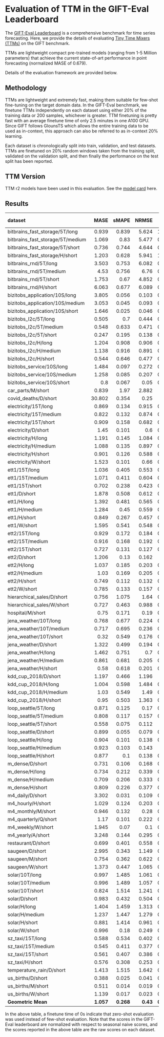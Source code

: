 # Evaluation of TTM in the GIFT-Eval Leaderboard

The [GIFT-Eval Leaderboard](https://huggingface.co/spaces/Salesforce/GIFT-Eval) is a comprehensive benchmark for time series forecasting.
Here, we provide the details of evaluating [Tiny Time Mixers (TTMs)](https://arxiv.org/abs/2401.03955) on the GIFT benchmark.

TTMs are lightweight compact pre-trained models (ranging from 1-5 Million parameters) that achieve the current state-of-art performance in point forecasting (normalized MASE of 0.679).

Details of the evaluation framework are provided below.

## Methodology
TTMs are lightweight and extremely fast, making them suitable for few-shot fine-tuning on the target domain data.
In the GIFT-Eval benchmark, we finetune TTMs independently on each dataset using either 20% of the training data or 200 samples, whichever is greater. TTM finetuning is pretty fast with an average finetune time of only 2.5 minutes in one A100 GPU. Since GIFT follows GlounsTS which allows the entire training data to be used as in-context, this approach can also be referred to as in-context 20% learning.

Each dataset is chronologically split into train, validation, and test datasets. TTMs are finetuned on 20% random windows taken from the training split, validated on the validation split, and then finally the performance on the test split has been reported.

## TTM Version
TTM r2 models have been used in this evaluation. See the [model card](https://huggingface.co/ibm-granite/granite-timeseries-ttm-r2) here.

## Results
| dataset                          |   MASE |   sMAPE |   NRMSE |    ND |   CRPS |   Finetune time (s) |
|:---------------------------------|-------:|--------:|--------:|------:|-------:|--------------------:|
| bitbrains_fast_storage/5T/long   |  0.939 |   0.839 |   5.624 | 1.007 |  0.937 |            2202.97  |
| bitbrains_fast_storage/5T/medium |  1.069 |   0.83  |   5.477 | 0.888 |  0.827 |            2672.43  |
| bitbrains_fast_storage/5T/short  |  0.736 |   0.744 |   4.644 | 0.565 |  0.563 |            3059.45  |
| bitbrains_fast_storage/H/short   |  1.203 |   0.628 |   5.941 | 1.153 |  1.03  |             139.66  |
| bitbrains_rnd/5T/long            |  3.503 |   0.753 |   6.082 | 0.799 |  0.762 |             889.592 |
| bitbrains_rnd/5T/medium          |  4.53  |   0.756 |   6.76  | 0.796 |  0.783 |            1056.78  |
| bitbrains_rnd/5T/short           |  1.753 |   0.67  |   4.852 | 0.465 |  0.467 |            1185.68  |
| bitbrains_rnd/H/short            |  6.063 |   0.677 |   6.089 | 0.963 |  0.892 |              56.082 |
| bizitobs_application/10S/long    |  3.805 |   0.056 |   0.103 | 0.062 |  0.058 |             127.735 |
| bizitobs_application/10S/medium  |  3.053 |   0.045 |   0.093 | 0.053 |  0.049 |             131.327 |
| bizitobs_application/10S/short   |  1.646 |   0.025 |   0.046 | 0.026 |  0.022 |              38.841 |
| bizitobs_l2c/5T/long             |  0.505 |   0.7   |   0.444 | 0.286 |  0.242 |             148.742 |
| bizitobs_l2c/5T/medium           |  0.548 |   0.633 |   0.471 | 0.292 |  0.247 |             151.259 |
| bizitobs_l2c/5T/short            |  0.247 |   0.195 |   0.138 | 0.082 |  0.069 |             164.778 |
| bizitobs_l2c/H/long              |  1.204 |   0.908 |   0.906 | 0.716 |  0.693 |               0     |
| bizitobs_l2c/H/medium            |  1.138 |   0.916 |   0.891 | 0.698 |  0.675 |               0     |
| bizitobs_l2c/H/short             |  0.544 |   0.646 |   0.477 | 0.299 |  0.269 |             131.714 |
| bizitobs_service/10S/long        |  1.484 |   0.097 |   0.272 | 0.061 |  0.059 |             303.533 |
| bizitobs_service/10S/medium      |  1.258 |   0.085 |   0.207 | 0.045 |  0.043 |             295.509 |
| bizitobs_service/10S/short       |  0.8   |   0.067 |   0.05  | 0.016 |  0.014 |             310.131 |
| car_parts/M/short                |  0.839 |   1.97  |   2.882 | 1.06  |  1.103 |              65.994 |
| covid_deaths/D/short             | 30.802 |   0.354 |   0.25  | 0.04  |  0.036 |              82.347 |
| electricity/15T/long             |  0.869 |   0.134 |   0.915 | 0.092 |  0.078 |            8915.89  |
| electricity/15T/medium           |  0.822 |   0.132 |   0.874 | 0.091 |  0.077 |            9275.99  |
| electricity/15T/short            |  0.909 |   0.158 |   0.682 | 0.096 |  0.082 |            9649.3   |
| electricity/D/short              |  1.45  |   0.101 |   0.6   | 0.072 |  0.058 |             377.818 |
| electricity/H/long               |  1.191 |   0.145 |   1.084 | 0.106 |  0.09  |            2031.31  |
| electricity/H/medium             |  1.088 |   0.135 |   0.897 | 0.093 |  0.078 |            2014.42  |
| electricity/H/short              |  0.901 |   0.126 |   0.588 | 0.079 |  0.068 |            2266.28  |
| electricity/W/short              |  1.523 |   0.101 |   0.66  | 0.073 |  0.06  |             174.701 |
| ett1/15T/long                    |  1.036 |   0.405 |   0.553 | 0.309 |  0.255 |             374.458 |
| ett1/15T/medium                  |  1.071 |   0.411 |   0.604 | 0.324 |  0.272 |             377.527 |
| ett1/15T/short                   |  0.702 |   0.238 |   0.423 | 0.209 |  0.175 |             400.692 |
| ett1/D/short                     |  1.878 |   0.508 |   0.612 | 0.411 |  0.342 |             177.608 |
| ett1/H/long                      |  1.392 |   0.481 |   0.565 | 0.346 |  0.281 |              77.482 |
| ett1/H/medium                    |  1.284 |   0.45  |   0.559 | 0.337 |  0.273 |              80.172 |
| ett1/H/short                     |  0.849 |   0.267 |   0.457 | 0.237 |  0.196 |              88.371 |
| ett1/W/short                     |  1.595 |   0.541 |   0.548 | 0.382 |  0.283 |               0     |
| ett2/15T/long                    |  0.929 |   0.172 |   0.184 | 0.118 |  0.095 |             370.414 |
| ett2/15T/medium                  |  0.916 |   0.168 |   0.192 | 0.117 |  0.096 |             357.348 |
| ett2/15T/short                   |  0.727 |   0.131 |   0.127 | 0.078 |  0.064 |             383.802 |
| ett2/D/short                     |  1.206 |   0.13  |   0.162 | 0.1   |  0.085 |              52.935 |
| ett2/H/long                      |  1.037 |   0.185 |   0.203 | 0.128 |  0.105 |              81.233 |
| ett2/H/medium                    |  1.03  |   0.169 |   0.205 | 0.129 |  0.104 |              86.377 |
| ett2/H/short                     |  0.749 |   0.112 |   0.132 | 0.082 |  0.066 |              96.161 |
| ett2/W/short                     |  0.785 |   0.133 |   0.157 | 0.102 |  0.094 |               0     |
| hierarchical_sales/D/short       |  0.756 |   1.075 |   1.64  | 0.718 |  0.606 |             296.193 |
| hierarchical_sales/W/short       |  0.727 |   0.463 |   0.988 | 0.413 |  0.362 |             118.517 |
| hospital/M/short                 |  0.75  |   0.171 |   0.19  | 0.064 |  0.053 |              49.097 |
| jena_weather/10T/long            |  0.768 |   0.677 |   0.224 | 0.064 |  0.068 |            1186.83  |
| jena_weather/10T/medium          |  0.717 |   0.695 |   0.236 | 0.067 |  0.069 |            1208.96  |
| jena_weather/10T/short           |  0.32  |   0.549 |   0.176 | 0.038 |  0.044 |            1342.39  |
| jena_weather/D/short             |  1.322 |   0.499 |   0.194 | 0.088 |  0.072 |              70.93  |
| jena_weather/H/long              |  1.462 |   0.751 |   0.7   | 0.211 |  0.188 |             135.956 |
| jena_weather/H/medium            |  0.861 |   0.681 |   0.205 | 0.067 |  0.07  |             103.314 |
| jena_weather/H/short             |  0.58  |   0.618 |   0.201 | 0.058 |  0.062 |             116.307 |
| kdd_cup_2018/D/short             |  1.197 |   0.466 |   1.196 | 0.47  |  0.4   |             515.278 |
| kdd_cup_2018/H/long              |  1.004 |   0.598 |   1.484 | 0.557 |  0.475 |             487.508 |
| kdd_cup_2018/H/medium            |  1.03  |   0.549 |   1.49  | 0.523 |  0.453 |             555.967 |
| kdd_cup_2018/H/short             |  0.95  |   0.503 |   1.363 | 0.473 |  0.415 |             604.517 |
| loop_seattle/5T/long             |  0.871 |   0.125 |   0.17  | 0.098 |  0.084 |            7245.76  |
| loop_seattle/5T/medium           |  0.808 |   0.117 |   0.157 | 0.091 |  0.077 |            7438.39  |
| loop_seattle/5T/short            |  0.558 |   0.075 |   0.112 | 0.06  |  0.051 |            8082.58  |
| loop_seattle/D/short             |  0.899 |   0.055 |   0.079 | 0.053 |  0.045 |             386.424 |
| loop_seattle/H/long              |  0.904 |   0.101 |   0.138 | 0.077 |  0.067 |             398.073 |
| loop_seattle/H/medium            |  0.923 |   0.103 |   0.143 | 0.08  |  0.07  |             471.572 |
| loop_seattle/H/short             |  0.877 |   0.1   |   0.138 | 0.077 |  0.067 |             524.563 |
| m_dense/D/short                  |  0.731 |   0.106 |   0.168 | 0.085 |  0.071 |             142.949 |
| m_dense/H/long                   |  0.734 |   0.212 |   0.339 | 0.153 |  0.128 |             631.487 |
| m_dense/H/medium                 |  0.709 |   0.206 |   0.333 | 0.144 |  0.122 |             659.97  |
| m_dense/H/short                  |  0.809 |   0.226 |   0.377 | 0.165 |  0.141 |             732.951 |
| m4_daily/D/short                 |  3.302 |   0.031 |   0.109 | 0.028 |  0.024 |            2935.28  |
| m4_hourly/H/short                |  1.029 |   0.124 |   0.203 | 0.041 |  0.035 |             264.646 |
| m4_monthly/M/short               |  0.946 |   0.132 |   0.28  | 0.116 |  0.1   |            2729.5   |
| m4_quarterly/Q/short             |  1.17  |   0.101 |   0.222 | 0.093 |  0.079 |             350.686 |
| m4_weekly/W/short                |  1.945 |   0.07  |   0.1   | 0.052 |  0.044 |             992.943 |
| m4_yearly/A/short                |  3.248 |   0.144 |   0.295 | 0.139 |  0.118 |             102.097 |
| restaurant/D/short               |  0.699 |   0.401 |   0.558 | 0.337 |  0.269 |             804.052 |
| saugeen/D/short                  |  2.995 |   0.343 |   1.149 | 0.437 |  0.406 |              90.953 |
| saugeen/M/short                  |  0.754 |   0.362 |   0.622 | 0.387 |  0.34  |              46.979 |
| saugeen/W/short                  |  1.373 |   0.447 |   1.065 | 0.511 |  0.445 |             150.33  |
| solar/10T/long                   |  0.997 |   1.485 |   1.061 | 0.492 |  0.486 |            1541.07  |
| solar/10T/medium                 |  0.996 |   1.489 |   1.057 | 0.502 |  0.497 |            1559.54  |
| solar/10T/short                  |  0.824 |   1.514 |   1.241 | 0.549 |  0.544 |            1648.48  |
| solar/D/short                    |  0.983 |   0.432 |   0.504 | 0.364 |  0.303 |             183.113 |
| solar/H/long                     |  1.404 |   1.459 |   1.313 | 0.637 |  0.607 |             188.01  |
| solar/H/medium                   |  1.237 |   1.447 |   1.279 | 0.582 |  0.559 |             218.911 |
| solar/H/short                    |  0.881 |   1.414 |   0.961 | 0.422 |  0.409 |             244.32  |
| solar/W/short                    |  0.996 |   0.18  |   0.249 | 0.186 |  0.171 |              88.441 |
| sz_taxi/15T/long                 |  0.588 |   0.534 |   0.402 | 0.284 |  0.239 |              19.353 |
| sz_taxi/15T/medium               |  0.545 |   0.411 |   0.377 | 0.261 |  0.215 |              13.244 |
| sz_taxi/15T/short                |  0.561 |   0.407 |   0.386 | 0.262 |  0.21  |             337.854 |
| sz_taxi/H/short                  |  0.576 |   0.308 |   0.253 | 0.176 |  0.142 |              46.291 |
| temperature_rain/D/short         |  1.413 |   1.515 |   1.642 | 0.716 |  0.656 |            7180.64  |
| us_births/D/short                |  0.388 |   0.025 |   0.041 | 0.025 |  0.02  |              41.56  |
| us_births/M/short                |  0.511 |   0.014 |   0.019 | 0.014 |  0.011 |              64.508 |
| us_births/W/short                |  1.139 |   0.017 |   0.023 | 0.017 |  0.014 |             211.301 |
| **Geometric Mean**               |**1.057**|**0.268**|**0.43**|**0.167**|**0.147**|       **148.521**|


In the above table, a finetune time of 0s indicate that zero-shot evaluation was used instead of few-shot evaluation.
Note that the scores in the GIFT-Eval leaderboard are normalized with respect to seasonal naive scores, and the scores reported in the above table are the raw scores on each dataset.
